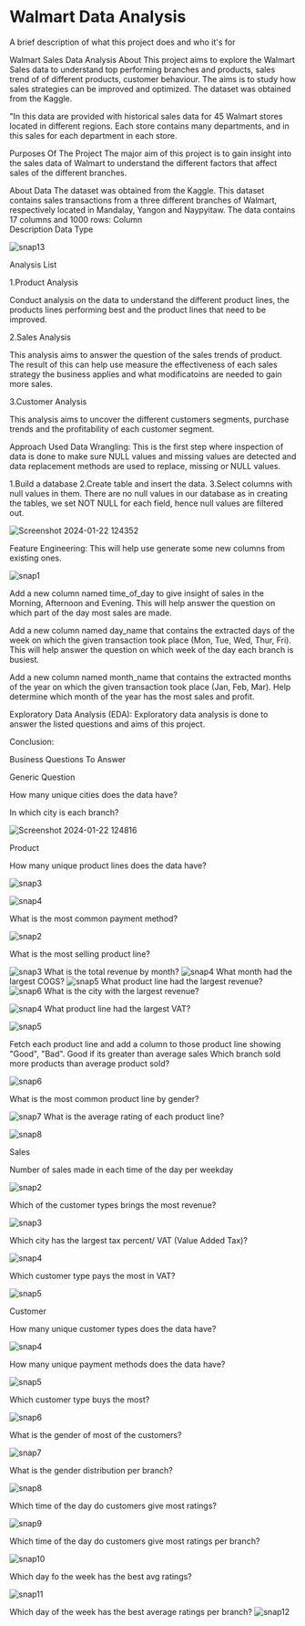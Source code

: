 
# Walmart Data Analysis

A brief description of what this project does and who it's for

Walmart Sales Data Analysis
About
This project aims to explore the Walmart Sales data to understand top performing branches and products, sales trend of of different products, customer behaviour. The aims is to study how sales strategies can be improved and optimized. The dataset was obtained from the Kaggle.

"In this data are provided with historical sales data for 45 Walmart stores located in different regions. Each store contains many departments, and in this  sales for each department in each store. 

Purposes Of The Project
The major aim of this project is to gain insight into the sales data of Walmart to understand the different factors that affect sales of the different branches.

About Data
The dataset was obtained from the Kaggle. This dataset contains sales transactions from a three different branches of Walmart, respectively located in Mandalay, Yangon and Naypyitaw. The data contains 17 columns and 1000 rows:
Column	
Description	Data Type


![snap13](https://github.com/Ritvik-Srivastava/Walmart/assets/123249392/a6bcab64-76d8-4c6d-917f-045495032b8b)

Analysis List

1.Product Analysis

Conduct analysis on the data to understand the different product lines, the products lines performing best and the product lines that need to be improved.

2.Sales Analysis

This analysis aims to answer the question of the sales trends of product. The result of this can help use measure the effectiveness of each sales strategy the business applies and what modificatoins are needed to gain more sales.

3.Customer Analysis

This analysis aims to uncover the different customers segments, purchase trends and the profitability of each customer segment.

Approach Used
Data Wrangling: This is the first step where inspection of data is done to make sure NULL values and missing values are detected and data replacement methods are used to replace, missing or NULL values.

1.Build a database
2.Create table and insert the data.
3.Select columns with null values in them. 
There are no null values in our database as in creating the tables, we set NOT NULL for each field, hence null values are filtered out.

![Screenshot 2024-01-22 124352](https://github.com/Ritvik-Srivastava/Walmart/assets/123249392/c896f4b1-2e75-4cc2-bc32-3ce1698d17bd)


Feature Engineering: This will help use generate some new columns from existing ones.

![snap1](https://github.com/Ritvik-Srivastava/Walmart/assets/123249392/5c9600f4-4211-4e61-8ea5-e4d27b5d5703)

Add a new column named time_of_day to give insight of sales in the Morning, Afternoon and Evening. This will help answer the question on which part of the day most sales are made.

Add a new column named day_name that contains the extracted days of the week on which the given transaction took place (Mon, Tue, Wed, Thur, Fri). This will help answer the question on which week of the day each branch is busiest.

Add a new column named month_name that contains the extracted months of the year on which the given transaction took place (Jan, Feb, Mar). Help determine which month of the year has the most sales and profit.

Exploratory Data Analysis (EDA): Exploratory data analysis is done to answer the listed questions and aims of this project.

Conclusion:

Business Questions To Answer

Generic Question

How many unique cities does the data have?




In which city is each branch?



![Screenshot 2024-01-22 124816](https://github.com/Ritvik-Srivastava/Walmart/assets/123249392/4396eecd-8702-4862-bc93-278002968a1f)



Product

How many unique product lines does the data have?

![snap3](https://github.com/Ritvik-Srivastava/Walmart/assets/123249392/d83c5250-4c65-45b2-87cb-98291085b9aa)



![snap4](https://github.com/Ritvik-Srivastava/Walmart/assets/123249392/1b48513c-ee17-4b7a-885c-12959fc03938)

What is the most common payment method?

![snap2](https://github.com/Ritvik-Srivastava/Walmart/assets/123249392/a328076b-ddef-4184-bb26-28b814c17029)

What is the most selling product line?

![snap3](https://github.com/Ritvik-Srivastava/Walmart/assets/123249392/689302b4-f4c7-4518-878a-087ddca47054)
What is the total revenue by month?
![snap4](https://github.com/Ritvik-Srivastava/Walmart/assets/123249392/d93ece3f-5d1b-4c43-b751-45e45dcfa5b8)
What month had the largest COGS?
![snap5](https://github.com/Ritvik-Srivastava/Walmart/assets/123249392/061c2d27-4089-41ee-be7a-eb77722421ef)
What product line had the largest revenue?
![snap6](https://github.com/Ritvik-Srivastava/Walmart/assets/123249392/4512dffa-c780-4104-82fd-dcca666f4f71)
What is the city with the largest revenue?

![snap4](https://github.com/Ritvik-Srivastava/Walmart/assets/123249392/b726560f-863c-49af-bd20-9b84dda6a547)
What product line had the largest VAT?

![snap5](https://github.com/Ritvik-Srivastava/Walmart/assets/123249392/131b98a4-764a-4492-9f4f-b5fe0208a0cb)

Fetch each product line and add a column to those product line showing "Good", "Bad". Good if its greater than average sales
Which branch sold more products than average product sold?

![snap6](https://github.com/Ritvik-Srivastava/Walmart/assets/123249392/f94335c7-7218-4409-b64d-a1adc0c4bce9)

What is the most common product line by gender?

![snap7](https://github.com/Ritvik-Srivastava/Walmart/assets/123249392/5342231c-1f99-415f-b69f-3f30c60b9674)
What is the average rating of each product line?

![snap8](https://github.com/Ritvik-Srivastava/Walmart/assets/123249392/9c01bdf0-9c6a-453b-b906-96d7b3223077)


Sales

Number of sales made in each time of the day per weekday

![snap2](https://github.com/Ritvik-Srivastava/Walmart/assets/123249392/cc49b3ab-b68e-4f25-9eaf-072e006c2220)

Which of the customer types brings the most revenue?

![snap3](https://github.com/Ritvik-Srivastava/Walmart/assets/123249392/fbf0c259-1a97-42e2-83a1-bb6063970a91)

Which city has the largest tax percent/ VAT (Value Added Tax)?

![snap4](https://github.com/Ritvik-Srivastava/Walmart/assets/123249392/d28b31e0-4645-425d-81f3-0a26271ba06a)

Which customer type pays the most in VAT?

![snap5](https://github.com/Ritvik-Srivastava/Walmart/assets/123249392/843e3661-f305-4477-8668-7fe9de95c861)

Customer

How many unique customer types does the data have?

![snap4](https://github.com/Ritvik-Srivastava/Walmart/assets/123249392/9f874058-d06b-4fe4-b6c5-f9699c7d2729)

How many unique payment methods does the data have?

![snap5](https://github.com/Ritvik-Srivastava/Walmart/assets/123249392/5fdafdf9-8d5f-429c-9803-2349b443e816)





Which customer type buys the most?

![snap6](https://github.com/Ritvik-Srivastava/Walmart/assets/123249392/4296848e-903e-4146-aab2-b9389e276757)

What is the gender of most of the customers?

![snap7](https://github.com/Ritvik-Srivastava/Walmart/assets/123249392/918d59a5-89d7-4b10-9a1b-b0e26e3d9a7c)

What is the gender distribution per branch?

![snap8](https://github.com/Ritvik-Srivastava/Walmart/assets/123249392/59ff00af-3dcc-4c7c-8eaa-01cdb3285ad5)

Which time of the day do customers give most ratings?

![snap9](https://github.com/Ritvik-Srivastava/Walmart/assets/123249392/229d57e1-a257-4ad4-8752-dc79d6d1a591)

Which time of the day do customers give most ratings per branch?

![snap10](https://github.com/Ritvik-Srivastava/Walmart/assets/123249392/972260f8-f7a1-4d30-a3d8-09c9bf283c06)

Which day fo the week has the best avg ratings?

![snap11](https://github.com/Ritvik-Srivastava/Walmart/assets/123249392/d0177509-7fef-49a3-885c-7c0f4eab8f93)

Which day of the week has the best average ratings per branch?
![snap12](https://github.com/Ritvik-Srivastava/Walmart/assets/123249392/f55f3093-5a7a-4a6c-ba74-3288c2434331)
